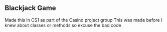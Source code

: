 ## Blackjack Game

Made this in CS1 as part of the Casino project group
This was made before I knew about classes or methods so excuse the bad code
